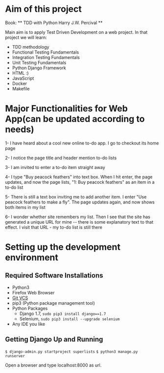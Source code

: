 # Aim of this project

Book: ** TDD with Python Harry J.W. Percival ** 

Main aim is to apply Test Driven Development on a web project. In that project we will learn: 

- TDD methodology
- Functional Testing Fundamentals
- Integration Testing Fundamentals
- Unit Testing Fundamentals
- Python Django Framework
- HTML :)
- JavaScript
- Docker
- Makefile

# Major Functionalities for Web App(can be updated according to needs)

1- I have heard about a cool new online to-do app. I go to checkout its home page

2- I notice the page title and header mention to-do lists
		
3- I am invited to enter a to-do item straight away
		
4- I type "Buy peacock feathers" into text box. When I hit enter, the page updates, and now the page lists, "1: Buy peacock feathers" as an item in a to-do list

5- There is still a text box inviting me to add another item. I enter "Use peacock feathers to make a fly". The page updates again, and now shows both items in my list

6- I wonder whether site remembers my list. Then I see that the site has generated a unique URL for mine -- there is some explanatory text to that effect. I visit that URL - my to-do list is still there

# Setting up the development environment

## Required Software Installations

- Python3
- Firefox Web Browser
- [Git VCS](http://git-scm.com)
- pip3 (Python package management tool)
- Python Packages
	- Django 1.7, `sudo pip3 install django==1.7`
	- Selenium, `sudo pip3 install --upgrade selenium`
- Any IDE you like

## Getting Django Up and Running

`$ django-admin.py startproject superlists`
`$ python3 manage.py runserver`

Open a browser and type localhost:8000 as url.